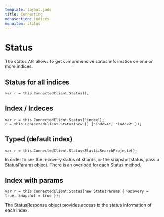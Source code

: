 ```yaml
---
template: layout.jade
title: Connecting
menusection: indices
menuitem: status
---
```



# Status

The status API allows to get comprehensive status information on one or more indices.

## Status for all indices

	var r = this.ConnectedClient.Status();

## Index / Indeces

	var r = this.ConnectedClient.Status("index");
	r = this.ConnectedClient.Status(new [] {"index4", "index2" });

## Typed (default index)

	var r = this.ConnectedClient.Status<ElasticSearchProject>();


In order to see the recovery status of shards, or the snapshot status, pass a StatusParams object. There is an overload for each Status method.

## Index with params

	var r = this.ConnectedClient.Status(new StatusParams { Recovery = true, Snapshot = true });


The StatusResponse object provides access to the status information of each index.

